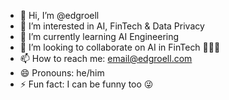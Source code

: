 - 👋 Hi, I’m @edgroell
- 👀 I’m interested in AI, FinTech & Data Privacy
- 🌱 I’m currently learning AI Engineering
- 💞️ I’m looking to collaborate on AI in FinTech 🧠💶🚀
- 📫 How to reach me: email@edgroell.com
- 😄 Pronouns: he/him
- ⚡ Fun fact: I can be funny too 😜

<!---
edgroell/edgroell is a ✨ special ✨ repository because its `README.md` (this file) appears on your GitHub profile.
You can click the Preview link to take a look at your changes.
--->
